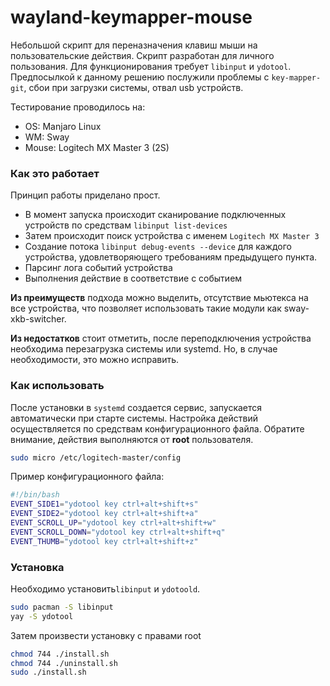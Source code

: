 # wayland-keymapper-mouse

Небольшой скрипт для переназначения клавиш мыши на пользовательские действия. Скрипт разработан для личного пользования. Для функционирования требует `libinput` и `ydotool`. Предпосылкой к данному решению послужили проблемы с `key-mapper-git`, сбои при загрузки системы, отвал usb устройств. 

Тестирование проводилось на:
 - OS: Manjaro Linux
 - WM: Sway
 - Mouse: Logitech MX Master 3 (2S)

### Как это работает

Принцип работы приделано прост. 

- В момент запуска происходит сканирование подключенных устройств по средствам `libinput list-devices`
- Затем происходит поиск устройства с именем `Logitech MX Master 3`
- Создание потока `libinput debug-events --device` для каждого устройства, удовлетворяющего требованиям предыдущего пункта.
- Парсинг лога событий устройства
- Выполнения действие в соответствие с событием

**Из преимуществ** подхода можно выделить, отсутствие мьютекса на все устройства, что позволяет использовать такие модули как sway-xkb-switcher. 

**Из недостатков** стоит отметить, после переподключения устройства необходима перезагрузка системы или systemd. Но, в случае необходимости, это можно исправить.

### Как использовать

После установки в `systemd` создается сервис, запускается автоматически при старте системы. Настройка действий осуществляется по средствам конфигурационного файла. Обратите внимание, действия выполняются от **root** пользователя. 

~~~bash
sudo micro /etc/logitech-master/config
~~~

Пример конфигурационного файла:

~~~bash
#!/bin/bash
EVENT_SIDE1="ydotool key ctrl+alt+shift+s"
EVENT_SIDE2="ydotool key ctrl+alt+shift+a"
EVENT_SCROLL_UP="ydotool key ctrl+alt+shift+w"
EVENT_SCROLL_DOWN="ydotool key ctrl+alt+shift+q"
EVENT_THUMB="ydotool key ctrl+alt+shift+z"
~~~

### Установка

Необходимо установить`libinput` и `ydotoold`.

~~~bash
sudo pacman -S libinput
yay -S ydotool
~~~

Затем произвести установку с правами root

~~~bash
chmod 744 ./install.sh
chmod 744 ./uninstall.sh
sudo ./install.sh
~~~



